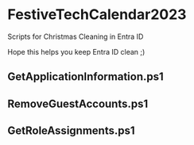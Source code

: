 # FestiveTechCalendar2023
Scripts for Christmas Cleaning in Entra ID

Hope this helps you keep Entra ID clean ;)

## GetApplicationInformation.ps1


## RemoveGuestAccounts.ps1


## GetRoleAssignments.ps1

